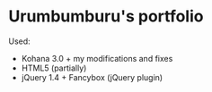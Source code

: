 # Urumbumburu's portfolio

Used:
-  Kohana 3.0 + my modifications and fixes
-  HTML5 (partially)
-  jQuery 1.4 + Fancybox (jQuery plugin)